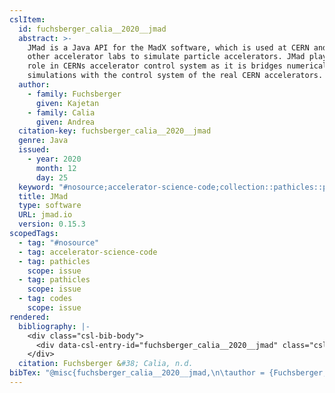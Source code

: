 ```yaml
---
cslItem:
  id: fuchsberger_calia__2020__jmad
  abstract: >-
    JMad is a Java API for the MadX software, which is used at CERN and in many
    other accelerator labs to simulate particle accelerators. JMad plays a key
    role in CERNs accelerator control system as it is bridges numerical
    simulations with the control system of the real CERN accelerators.
  author:
    - family: Fuchsberger
      given: Kajetan
    - family: Calia
      given: Andrea
  citation-key: fuchsberger_calia__2020__jmad
  genre: Java
  issued:
    - year: 2020
      month: 12
      day: 25
  keyword: "#nosource;accelerator-science-code;collection::pathicles::pathicles::codes"
  title: JMad
  type: software
  URL: jmad.io
  version: 0.15.3
scopedTags:
  - tag: "#nosource"
  - tag: accelerator-science-code
  - tag: pathicles
    scope: issue
  - tag: pathicles
    scope: issue
  - tag: codes
    scope: issue
rendered:
  bibliography: |-
    <div class="csl-bib-body">
      <div data-csl-entry-id="fuchsberger_calia__2020__jmad" class="csl-entry">Fuchsberger, K., &#38; Calia, A. n.d.. <i>JMad</i> (0.15.3) [Java]. jmad.io</div>
    </div>
  citation: Fuchsberger &#38; Calia, n.d.
bibTex: "@misc{fuchsberger_calia__2020__jmad,\n\tauthor = {Fuchsberger, Kajetan and Calia, Andrea},\n\ttitle = {JMad},\n\ttype = {Java},\n\thowpublished = {jmad.io},\n}\n\n"
---
```

